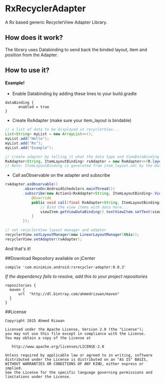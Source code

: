 # RxRecyclerAdapter
A Rx based generic RecyclerView Adapter Library. 

## How does it work?
The library uses Databinding to send back the binded layout, item and position from the Adapter. 

## How to use it? 
#### Example!
- Enable Databinding by adding these lines to your build.gradle
```Gradle
dataBinding {
      enabled = true
}
```
- Create RxAdapter (make sure your item_layout is bindable)
```java
// a list of data to be displayed in recyclerView...
List<String> myList = new ArrayList<>();
myList.add("Hello");
myList.add("Rx");
myList.add("Example");

// create adapter by telling it what the data type and ViewDataBinding type is...
RxAdapter<String, ItemLayoutBinding> rxAdapter = new RxAdapter<>(R.layout.item_layout, myList);
// Note: ItemLayoutBinding is generated from item_layout.xml by the Databinding Library
```
- Call asObservable on the adapter and subscribe
```java
rxAdapter.asObservable()
        .observeOn(AndroidSchedulers.mainThread())
        .subscribe(new Action1<RxAdapter<String, ItemLayoutBinding>.ViewItem>() {
            @Override
            public void call(final RxAdapter<String, ItemLayoutBinding>.ViewItem viewItem) {
                // Bind the view items with data here...
                viewItem.getViewDataBinding().textViewItem.setText(viewItem.getItem());
            }
        });
        
// set recyclerView layout manager and adapter 
recyclerView.setLayoutManager(new LinearLayoutManager(this));
recyclerView.setAdapter(rxAdapter);
```
And that's it!

##Download 
Repository available on jCenter

```Gradle
compile 'com.minimize.android:rxrecycler-adapter:0.0.3'
```
*If the dependency fails to resolve, add this to your project repositories*
```Gradle
repositories {
  maven {
      url  "http://dl.bintray.com/ahmedrizwan/maven" 
  }
}
```

##License 
```
Copyright 2015 Ahmed Rizwan

Licensed under the Apache License, Version 2.0 (the "License");
you may not use this file except in compliance with the License.
You may obtain a copy of the License at

   http://www.apache.org/licenses/LICENSE-2.0

Unless required by applicable law or agreed to in writing, software
distributed under the License is distributed on an "AS IS" BASIS,
WITHOUT WARRANTIES OR CONDITIONS OF ANY KIND, either express or implied.
See the License for the specific language governing permissions and
limitations under the License.
```
